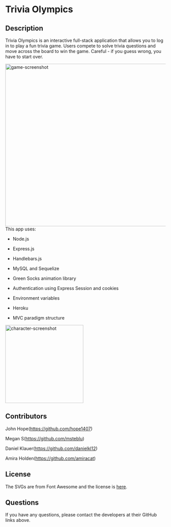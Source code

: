 # Trivia Olympics

  ## Description
  Trivia Olympics is an interactive full-stack application that allows you to log in to play a fun trivia game. Users compete to solve trivia questions and move across the board to win the game. Careful - if you guess wrong, you have to start over.
  
  <img width="510" alt="game-screenshot" src="https://user-images.githubusercontent.com/80497167/127253674-47dcd54e-7057-494a-bd03-b11794c0cfeb.png">
  This app uses:
  
 *  Node.js
  
 *  Express.js
  
 *  Handlebars.js
  
 *  MySQL and Sequelize
  
 *  Green Socks animation library
  
 *  Authentication using Express Session and cookies
  
 *  Environment variables
  
 *  Heroku
  
 *  MVC paradigm structure
  
  <img width="245" alt="character-screenshot" src="https://user-images.githubusercontent.com/80497167/127253681-79557df9-099f-4b97-8bc0-7ce918273cfd.png">

  ## Contributors

  John Hope(https://github.com/hope1407)
  
  Megan S(https://github.com/msteblu)
  
  Daniel Klauer(https://github.com/danielkl12)
  
  Amira Holden(https://github.com/amiracat)
  
  ## License
  
  The SVGs are from Font Awesome and the license is [here](https://fontawesome.com/license).
  
  ## Questions

  If you have any questions, please contact the developers at their GitHub links above.
